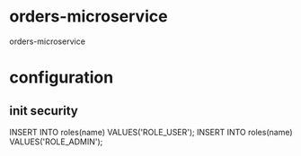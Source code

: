 # orders-microservice
orders-microservice

# configuration
## init security

INSERT INTO roles(name) VALUES('ROLE_USER');
INSERT INTO roles(name) VALUES('ROLE_ADMIN');

